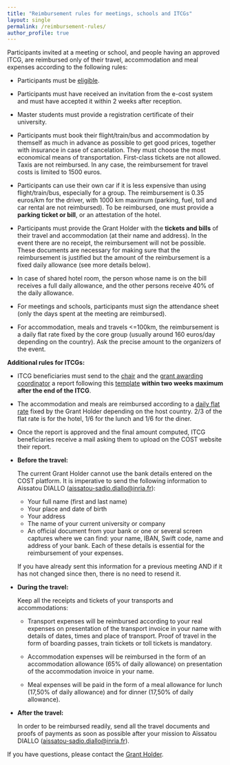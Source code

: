 ```yaml
---
title: "Reimbursement rules for meetings, schools and ITCGs"
layout: single
permalink: /reimbursement-rules/
author_profile: true
---
```


Participants invited at a meeting or school, and people having an approved ITCG, are reimbursed only of their travel, accommodation and meal expenses according to the following rules:

- Participants must be [eligible](../eligibility).

- Participants must have received an invitation from the e-cost system and must have accepted it within 2 weeks after reception.

- Master students must provide a registration certificate of their university.

- Participants must book their flight/train/bus and accommodation by themself as much in advance as possible to get good prices, together with insurance in case of cancelation. They must choose the most economical means of transportation. First-class tickets are not allowed. Taxis are not reimbursed. In any case, the reimbursement for travel costs is limited to 1500 euros.

- Participants can use their own car if it is less expensive than using flight/train/bus, especially for a group. The reimbursement is 0.35 euros/km for the driver, with 1000 km maximum (parking, fuel, toll and car rental are not reimbursed). To be reimbursed, one must provide a **parking ticket or bill**, or an attestation of the hotel.

- Participants must provide the Grant Holder with the **tickets and bills** of their travel and accommodation (at their name and address). In the event there are no receipt, the reimbursement will not be possible. These documents are necessary for making sure that the reimbursement is justified but the amount of the reimbursement is a fixed daily allowance (see more details below).

- In case of shared hotel room, the person whose name is on the bill receives a full daily allowance, and the other persons receive 40% of the daily allowance.

- For meetings and schools, participants must sign the attendance sheet (only the days spent at the meeting are reimbursed).

- For accommodation, meals and travels <=100km, the reimbursement is a daily flat rate fixed by the core group (usually around 160 euros/day depending on the country). Ask the precise amount to the organizers of the event.

**Additional rules for ITCGs:**

- ITCG beneficiaries must send to the [chair](https://blanqui.gitlabpages.inria.fr/) and the [grant awarding coordinator](http://imft.ftn.uns.ac.rs/simona/) a report following this [template](/_pages/ITCG-report-template.docx) **within two weeks maximum after the end of the ITCG**.

- The accommodation and meals are reimbursed according to a [daily flat rate](../itcg-daily-allowance) fixed by the Grant Holder depending on the host country. 2/3 of the flat rate is for the hotel, 1/6 for the lunch and 1/6 for the diner.

- Once the report is approved and the final amount computed, ITCG beneficiaries receive a mail asking them to upload on the COST website their report.

- **Before the travel:**

  The current Grant Holder cannot use the bank details entered on the COST platform. It is imperative to send the following information to Aissatou DIALLO (aissatou-sadio.diallo@inria.fr):
    * Your full name (first and last name)
    * Your place and date of birth
    * Your address
    * The name of your current university or company
    * An official document from your bank or one or several screen captures where we can find: your name, IBAN, Swift code, name and address of your bank. Each of these details is essential for the reimbursement of your expenses.

  If you have already sent this information for a previous meeting AND if it has not changed since then, there is no need to resend it.

- **During the travel:**

  Keep all the receipts and tickets of your transports and accommodations:

    * Transport expenses will be reimbursed according to your real expenses on presentation of the transport invoice in your name with details of dates, times and place of transport. Proof of travel in the form of boarding passes, train tickets or toll tickets is mandatory.

    * Accommodation expenses will be reimbursed in the form of an accommodation allowance (65% of daily allowance) on presentation of the accommodation invoice in your name.

    * Meal expenses will be paid in the form of a meal allowance for lunch (17,50% of daily allowance) and for dinner (17,50% of daily allowance).

- **After the travel:**

  In order to be reimbursed readily, send all the travel documents and proofs of payments as soon as possible after your mission to Aïssatou DIALLO (aissatou-sadio.diallo@inria.fr).

If you have questions, please contact
the [Grant Holder](mailto:saf-saclay-recettes@inria.fr).
